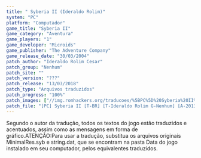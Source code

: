 ```yaml
---
title: " Syberia II (Ideraldo Rolim)"
system: "PC"
platform: "Computador"
game_title: "Syberia II"
game_category: "Aventura"
game_players: "1"
game_developer: "Microids"
game_publisher: "The Adventure Company"
game_release_date: "30/03/2004"
patch_author: "Ideraldo Rolim Cesar"
patch_group: "Nenhum"
patch_site: ""
patch_version: "???"
patch_release: "13/03/2018"
patch_type: "Arquivos traduzidos"
patch_progress: "100%"
patch_images: ["//img.romhackers.org/traducoes/%5BPC%5D%20Syberia%20II%20-%20Ideraldo%20Rolim%20-%201.jpg","//img.romhackers.org/traducoes/%5BPC%5D%20Syberia%20II%20-%20Ideraldo%20Rolim%20-%202.jpg","//img.romhackers.org/traducoes/%5BPC%5D%20Syberia%20II%20-%20Ideraldo%20Rolim%20-%203.jpg"]
patch_file: "[PC] Syberia II [T-BR] [T-Ideraldo Rolim G-Nenhum] [A-2013].rar"
---
```

Segundo o autor da tradução, todos os textos do jogo estão traduzidos e acentuados, assim como as mensagens em forma de gráfico.ATENÇÃO:Para usar a tradução, substitua os arquivos originais MinimalRes.syb e string.dat, que se encontram na pasta Data do jogo instalado em seu computador, pelos equivalentes traduzidos.